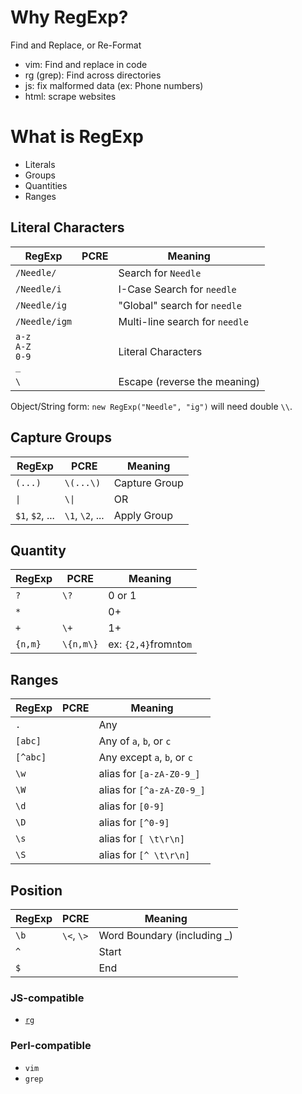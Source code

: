 # Why RegExp?

Find and Replace, or Re-Format

- vim: Find and replace in code
- rg (grep): Find across directories
- js: fix malformed data (ex: Phone numbers)
- html: scrape websites

# What is RegExp

- Literals
- Groups
- Quantities
- Ranges

## Literal Characters

| RegExp                  | PCRE | Meaning                        |
| ----------------------- | ---- | ------------------------------ |
| `/Needle/`              |      | Search for `Needle`            |
| `/Needle/i`             |      | I-Case Search for `needle`     |
| `/Needle/ig`            |      | "Global" search for `needle`   |
| `/Needle/igm`           |      | Multi-line search for `needle` |
| `a-z`<br>`A-Z`<br>`0-9`<br>`_` |   | Literal Characters         |
| `\`                     |      | Escape (reverse the meaning)   |

Object/String form: `new RegExp("Needle", "ig")` will need double `\\`.

## Capture Groups

| RegExp          | PCRE                 | Meaning       |
| --------------- | -------------------- | ------------- |
| `(...)`         | `\(...\)`            | Capture Group |
| `\|`            | <code>\\&vert;</code> | OR            |
| `$1`, `$2`, ... | `\1`, `\2`, ...      | Apply Group   |

## Quantity

| RegExp  | PCRE      | Meaning                 |
| ------- | --------- | ----------------------- |
| `?`     | `\?`      | 0 or 1                  |
| `*`     |           | 0+                      |
| `+`     | `\+`      | 1+                      |
| `{n,m}` | `\{n,m\}` | ex: `{2,4}`from`n`to`m` |

## Ranges

| RegExp   | PCRE | Meaning                     |
| -------- | ---- | --------------------------- |
| `.`      |      | Any                         |
| `[abc]`  |      | Any of `a`, `b`, or `c`     |
| `[^abc]` |      | Any except `a`, `b`, or `c` |
| `\w`     |      | alias for `[a-zA-Z0-9_]`    |
| `\W`     |      | alias for `[^a-zA-Z0-9_]`   |
| `\d`     |      | alias for `[0-9]`           |
| `\D`     |      | alias for `[^0-9]`          |
| `\s`     |      | alias for `[ \t\r\n]`       |
| `\S`     |      | alias for `[^ \t\r\n]`      |

## Position

| RegExp | PCRE       | Meaning                      |
| ------ | ---------- | ---------------------------- |
| `\b`   | `\<`, `\>` | Word Boundary (including \_) |
| `^`    |            | Start                        |
| `$`    |            | End                          |

### JS-compatible

- [`rg`](https://webinstall.dev/rg)

### Perl-compatible

- `vim`
- `grep`
